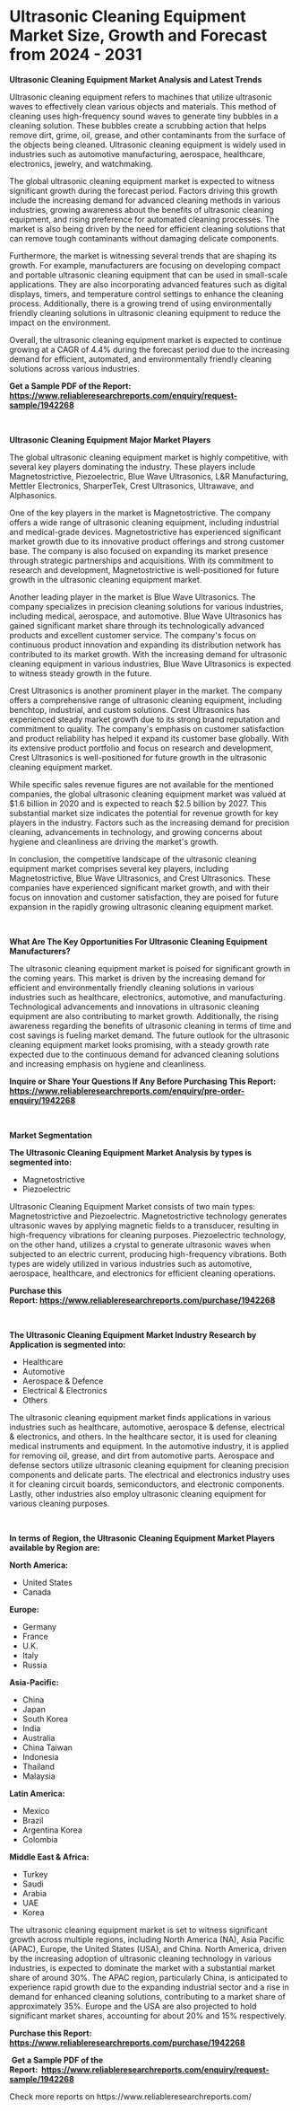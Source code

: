 <p><h1>Ultrasonic Cleaning Equipment Market Size, Growth and Forecast from 2024 - 2031</h1></p><p><strong>Ultrasonic Cleaning Equipment Market Analysis and Latest Trends</strong></p>
<p><p>Ultrasonic cleaning equipment refers to machines that utilize ultrasonic waves to effectively clean various objects and materials. This method of cleaning uses high-frequency sound waves to generate tiny bubbles in a cleaning solution. These bubbles create a scrubbing action that helps remove dirt, grime, oil, grease, and other contaminants from the surface of the objects being cleaned. Ultrasonic cleaning equipment is widely used in industries such as automotive manufacturing, aerospace, healthcare, electronics, jewelry, and watchmaking.</p><p>The global ultrasonic cleaning equipment market is expected to witness significant growth during the forecast period. Factors driving this growth include the increasing demand for advanced cleaning methods in various industries, growing awareness about the benefits of ultrasonic cleaning equipment, and rising preference for automated cleaning processes. The market is also being driven by the need for efficient cleaning solutions that can remove tough contaminants without damaging delicate components.</p><p>Furthermore, the market is witnessing several trends that are shaping its growth. For example, manufacturers are focusing on developing compact and portable ultrasonic cleaning equipment that can be used in small-scale applications. They are also incorporating advanced features such as digital displays, timers, and temperature control settings to enhance the cleaning process. Additionally, there is a growing trend of using environmentally friendly cleaning solutions in ultrasonic cleaning equipment to reduce the impact on the environment.</p><p>Overall, the ultrasonic cleaning equipment market is expected to continue growing at a CAGR of 4.4% during the forecast period due to the increasing demand for efficient, automated, and environmentally friendly cleaning solutions across various industries.</p></p>
<p><strong>Get a Sample PDF of the Report:&nbsp; <a href="https://www.reliableresearchreports.com/enquiry/request-sample/1942268">https://www.reliableresearchreports.com/enquiry/request-sample/1942268</a></strong></p>
<p>&nbsp;</p>
<p><strong>Ultrasonic Cleaning Equipment Major Market Players</strong></p>
<p><p>The global ultrasonic cleaning equipment market is highly competitive, with several key players dominating the industry. These players include Magnetostrictive, Piezoelectric, Blue Wave Ultrasonics, L&R Manufacturing, Mettler Electronics, SharperTek, Crest Ultrasonics, Ultrawave, and Alphasonics.</p><p>One of the key players in the market is Magnetostrictive. The company offers a wide range of ultrasonic cleaning equipment, including industrial and medical-grade devices. Magnetostrictive has experienced significant market growth due to its innovative product offerings and strong customer base. The company is also focused on expanding its market presence through strategic partnerships and acquisitions. With its commitment to research and development, Magnetostrictive is well-positioned for future growth in the ultrasonic cleaning equipment market.</p><p>Another leading player in the market is Blue Wave Ultrasonics. The company specializes in precision cleaning solutions for various industries, including medical, aerospace, and automotive. Blue Wave Ultrasonics has gained significant market share through its technologically advanced products and excellent customer service. The company's focus on continuous product innovation and expanding its distribution network has contributed to its market growth. With the increasing demand for ultrasonic cleaning equipment in various industries, Blue Wave Ultrasonics is expected to witness steady growth in the future.</p><p>Crest Ultrasonics is another prominent player in the market. The company offers a comprehensive range of ultrasonic cleaning equipment, including benchtop, industrial, and custom solutions. Crest Ultrasonics has experienced steady market growth due to its strong brand reputation and commitment to quality. The company's emphasis on customer satisfaction and product reliability has helped it expand its customer base globally. With its extensive product portfolio and focus on research and development, Crest Ultrasonics is well-positioned for future growth in the ultrasonic cleaning equipment market.</p><p>While specific sales revenue figures are not available for the mentioned companies, the global ultrasonic cleaning equipment market was valued at $1.6 billion in 2020 and is expected to reach $2.5 billion by 2027. This substantial market size indicates the potential for revenue growth for key players in the industry. Factors such as the increasing demand for precision cleaning, advancements in technology, and growing concerns about hygiene and cleanliness are driving the market's growth.</p><p>In conclusion, the competitive landscape of the ultrasonic cleaning equipment market comprises several key players, including Magnetostrictive, Blue Wave Ultrasonics, and Crest Ultrasonics. These companies have experienced significant market growth, and with their focus on innovation and customer satisfaction, they are poised for future expansion in the rapidly growing ultrasonic cleaning equipment market.</p></p>
<p>&nbsp;</p>
<p><strong>What Are The Key Opportunities For Ultrasonic Cleaning Equipment Manufacturers?</strong></p>
<p><p>The ultrasonic cleaning equipment market is poised for significant growth in the coming years. This market is driven by the increasing demand for efficient and environmentally friendly cleaning solutions in various industries such as healthcare, electronics, automotive, and manufacturing. Technological advancements and innovations in ultrasonic cleaning equipment are also contributing to market growth. Additionally, the rising awareness regarding the benefits of ultrasonic cleaning in terms of time and cost savings is fueling market demand. The future outlook for the ultrasonic cleaning equipment market looks promising, with a steady growth rate expected due to the continuous demand for advanced cleaning solutions and increasing emphasis on hygiene and cleanliness.</p></p>
<p><strong>Inquire or Share Your Questions If Any Before Purchasing This Report: <a href="https://www.reliableresearchreports.com/enquiry/pre-order-enquiry/1942268">https://www.reliableresearchreports.com/enquiry/pre-order-enquiry/1942268</a></strong></p>
<p>&nbsp;</p>
<p><strong>Market Segmentation</strong></p>
<p><strong>The Ultrasonic Cleaning Equipment Market Analysis by types is segmented into:</strong></p>
<p><ul><li>Magnetostrictive</li><li>Piezoelectric</li></ul></p>
<p><p>Ultrasonic Cleaning Equipment Market consists of two main types: Magnetostrictive and Piezoelectric. Magnetostrictive technology generates ultrasonic waves by applying magnetic fields to a transducer, resulting in high-frequency vibrations for cleaning purposes. Piezoelectric technology, on the other hand, utilizes a crystal to generate ultrasonic waves when subjected to an electric current, producing high-frequency vibrations. Both types are widely utilized in various industries such as automotive, aerospace, healthcare, and electronics for efficient cleaning operations.</p></p>
<p><strong>Purchase this Report:&nbsp;<a href="https://www.reliableresearchreports.com/purchase/1942268">https://www.reliableresearchreports.com/purchase/1942268</a></strong></p>
<p>&nbsp;</p>
<p><strong>The Ultrasonic Cleaning Equipment Market Industry Research by Application is segmented into:</strong></p>
<p><ul><li>Healthcare</li><li>Automotive</li><li>Aerospace & Defence</li><li>Electrical & Electronics</li><li>Others</li></ul></p>
<p><p>The ultrasonic cleaning equipment market finds applications in various industries such as healthcare, automotive, aerospace & defense, electrical & electronics, and others. In the healthcare sector, it is used for cleaning medical instruments and equipment. In the automotive industry, it is applied for removing oil, grease, and dirt from automotive parts. Aerospace and defense sectors utilize ultrasonic cleaning equipment for cleaning precision components and delicate parts. The electrical and electronics industry uses it for cleaning circuit boards, semiconductors, and electronic components. Lastly, other industries also employ ultrasonic cleaning equipment for various cleaning purposes.</p></p>
<p>&nbsp;</p>
<p><strong>In terms of Region, the Ultrasonic Cleaning Equipment Market Players available by Region are:</strong></p>
<p>
    <p> <strong> North America: </strong>
        <ul>
            <li>United States</li>
            <li>Canada</li>
        </ul>
        </p> 
    <p> <strong> Europe: </strong>
        <ul>
            <li>Germany</li>
            <li>France</li>
            <li>U.K.</li>
            <li>Italy</li>
            <li>Russia</li>
        </ul>
        </p> 
    <p> <strong> Asia-Pacific: </strong>
        <ul>
            <li>China</li>
            <li>Japan</li>
            <li>South Korea</li>
            <li>India</li>
            <li>Australia</li>
            <li>China Taiwan</li>
            <li>Indonesia</li>
            <li>Thailand</li>
            <li>Malaysia</li>
        </ul>
        </p> 
    <p> <strong> Latin America: </strong>
        <ul>
            <li>Mexico</li>
            <li>Brazil</li>
            <li>Argentina Korea</li>
            <li>Colombia</li>
        </ul>
        </p> 
    <p> <strong> Middle East & Africa: </strong>
        <ul>
            <li>Turkey</li>
            <li>Saudi</li>
            <li>Arabia</li>
            <li>UAE</li>
            <li>Korea</li>
        </ul>
    </p>
    </p>
<p><p>The ultrasonic cleaning equipment market is set to witness significant growth across multiple regions, including North America (NA), Asia Pacific (APAC), Europe, the United States (USA), and China. North America, driven by the increasing adoption of ultrasonic cleaning technology in various industries, is expected to dominate the market with a substantial market share of around 30%. The APAC region, particularly China, is anticipated to experience rapid growth due to the expanding industrial sector and a rise in demand for enhanced cleaning solutions, contributing to a market share of approximately 35%. Europe and the USA are also projected to hold significant market shares, accounting for about 20% and 15% respectively.</p></p>
<p><strong>Purchase this Report: <a href="https://www.reliableresearchreports.com/purchase/1942268">https://www.reliableresearchreports.com/purchase/1942268</a></strong></p>
<p>&nbsp;<strong>Get a Sample PDF of the Report:&nbsp;&nbsp;<a href="https://www.reliableresearchreports.com/enquiry/request-sample/1942268">https://www.reliableresearchreports.com/enquiry/request-sample/1942268</a></strong></p>
<p><strong></strong></p>
<p>Check more reports on https://www.reliableresearchreports.com/</p>